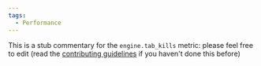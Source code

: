 ```yaml
---
tags:
  - Performance
---
```


This is a stub commentary for the `engine.tab_kills` metric: please feel free to edit (read the
[contributing guidelines](https://github.com/mozilla/glean-annotations/blob/main/CONTRIBUTING.md)
if you haven't done this before)
